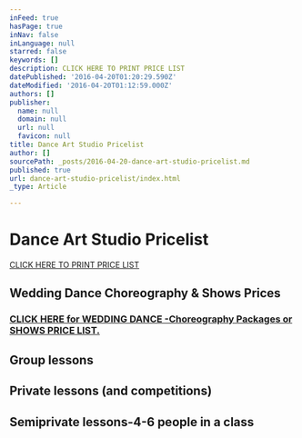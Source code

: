 ```yaml
---
inFeed: true
hasPage: true
inNav: false
inLanguage: null
starred: false
keywords: []
description: CLICK HERE TO PRINT PRICE LIST
datePublished: '2016-04-20T01:20:29.590Z'
dateModified: '2016-04-20T01:12:59.000Z'
authors: []
publisher:
  name: null
  domain: null
  url: null
  favicon: null
title: Dance Art Studio Pricelist
author: []
sourcePath: _posts/2016-04-20-dance-art-studio-pricelist.md
published: true
url: dance-art-studio-pricelist/index.html
_type: Article

---
```

# Dance Art Studio Pricelist

[CLICK HERE TO PRINT PRICE LIST][0]

## Wedding Dance Choreography & Shows Prices 

### **[CLICK HERE for WEDDING DANCE -Choreography Packages or SHOWS PRICE LIST.][1]**

## Group lessons

## Private lessons (and competitions) 

## Semiprivate lessons-4-6 people in a class 

[0]: http://www.danceart.ca/prices.doc
[1]: http://danceart.ca/?target=en-wedding